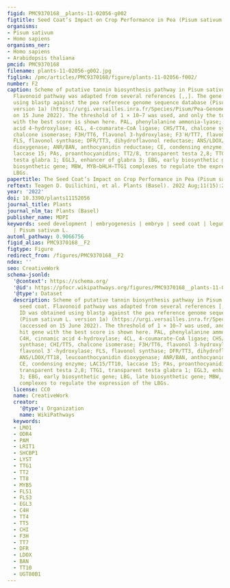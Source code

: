 ```yaml
---
figid: PMC9370168__plants-11-02056-g002
figtitle: Seed Coat’s Impact on Crop Performance in Pea (Pisum sativum L.)
organisms:
- Pisum sativum
- Homo sapiens
organisms_ner:
- Homo sapiens
- Arabidopsis thaliana
pmcid: PMC9370168
filename: plants-11-02056-g002.jpg
figlink: /pmc/articles/PMC9370168/figure/plants-11-02056-f002/
number: F2
caption: Scheme of putative tannin biosynthesis pathway in Pisum sativum L. seed coat.
  Flavonoid pathway was adapted from several references [,,]. The gene ID was obtained
  using blastp against the pea reference genome sequence database (Pisum sativum L.
  version 1a) (https://urgi.versailles.inra.fr/Species/Pisum/Pea-Genome-project) (accessed
  on 15 June 2022). The threshold of 1 × 10−7 was used, and only the top hit gene
  with the best score is shown here. PAL, phenylalanine ammonia-lyase; C4H, cinnamic
  acid 4-hydroxylase; 4CL, 4-coumarate-CoA ligase; CHS/TT4, chalcone synthase; CHI/TT5,
  chalcone isomerase; F3H/TT6, flavonol 3-hydroxylase; F3′H/TT7, flavonol 3′-hydroxylase;
  FLS, flavonol synthase; DFR/TT3, dihydroflavonol reductase; ANS/LDOX/TT18, leucoanthocyanidin
  dioxygenase; ANR/BAN, anthocyanidin reductase; CE, condensing enzyme; LAC15/TT10,
  laccase 15; PAs, proanthocyanidins; TT2/8, transparent testa 2,8; TTG1, transparent
  testa glabra 1; EGL3, enhancer of glabra 3; EBG, early biosynthetic gene; LBG, late
  biosynthetic gene; MBW, MYB−bHLH−TTG1 complexes to regulate the expression of the
  LBGs.
papertitle: The Seed Coat’s Impact on Crop Performance in Pea (Pisum sativum L.).
reftext: Teagen D. Quilichini, et al. Plants (Basel). 2022 Aug;11(15):2056.
year: '2022'
doi: 10.3390/plants11152056
journal_title: Plants
journal_nlm_ta: Plants (Basel)
publisher_name: MDPI
keywords: seed development | embryogenesis | embryo | seed coat | legume | nutrition
  | Pisum sativum L.
automl_pathway: 0.9066756
figid_alias: PMC9370168__F2
figtype: Figure
redirect_from: /figures/PMC9370168__F2
ndex: ''
seo: CreativeWork
schema-jsonld:
  '@context': https://schema.org/
  '@id': https://pfocr.wikipathways.org/figures/PMC9370168__plants-11-02056-g002.html
  '@type': Dataset
  description: Scheme of putative tannin biosynthesis pathway in Pisum sativum L.
    seed coat. Flavonoid pathway was adapted from several references [,,]. The gene
    ID was obtained using blastp against the pea reference genome sequence database
    (Pisum sativum L. version 1a) (https://urgi.versailles.inra.fr/Species/Pisum/Pea-Genome-project)
    (accessed on 15 June 2022). The threshold of 1 × 10−7 was used, and only the top
    hit gene with the best score is shown here. PAL, phenylalanine ammonia-lyase;
    C4H, cinnamic acid 4-hydroxylase; 4CL, 4-coumarate-CoA ligase; CHS/TT4, chalcone
    synthase; CHI/TT5, chalcone isomerase; F3H/TT6, flavonol 3-hydroxylase; F3′H/TT7,
    flavonol 3′-hydroxylase; FLS, flavonol synthase; DFR/TT3, dihydroflavonol reductase;
    ANS/LDOX/TT18, leucoanthocyanidin dioxygenase; ANR/BAN, anthocyanidin reductase;
    CE, condensing enzyme; LAC15/TT10, laccase 15; PAs, proanthocyanidins; TT2/8,
    transparent testa 2,8; TTG1, transparent testa glabra 1; EGL3, enhancer of glabra
    3; EBG, early biosynthetic gene; LBG, late biosynthetic gene; MBW, MYB−bHLH−TTG1
    complexes to regulate the expression of the LBGs.
  license: CC0
  name: CreativeWork
  creator:
    '@type': Organization
    name: WikiPathways
  keywords:
  - LMO1
  - ODR4
  - PAM
  - LRIT1
  - SHCBP1
  - LYST
  - TTG1
  - TT2
  - TT8
  - MYB5
  - FLS1
  - FLS3
  - EGL3
  - C4H
  - TT4
  - TT5
  - CHI
  - F3H
  - TT7
  - DFR
  - LDOX
  - BAN
  - TT10
  - UGT80B1
---
```

